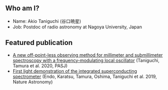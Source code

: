 ## Who am I?

- Name: Akio Taniguchi (谷口暁星)
- Job: Postdoc of radio astronomy at Nagoya University, Japan

## Featured publication

- [A new off-point-less observing method for millimeter and submillimeter spectroscopy with a frequency-modulating local oscillator](https://doi.org/10.1093/pasj/psz121) (Taniguchi, Tamura et al. 2020, PASJ)
- [First light demonstration of the integrated superconducting spectrometer](https://doi.org/10.1038/s41550-019-0850-8) (Endo, Karatsu, Tamura, Oshima, Taniguchi et al. 2019, Nature Astronomy)
